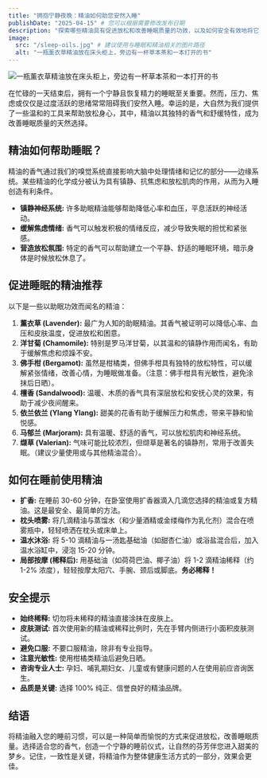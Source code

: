 ```yaml
---
title: "拥抱宁静夜晚：精油如何助您安然入睡"
publishDate: "2025-04-15" # 您可以根据需要修改发布日期
description: "探索哪些精油具有促进放松和改善睡眠质量的功效，以及如何安全有效地将它们融入您的睡前习惯。"
image:
  src: "/sleep-oils.jpg" # 建议使用与睡眠和精油相关的图片路径
  alt: "一瓶薰衣草精油放在床头柜上，旁边有一杯草本茶和一本打开的书"
---
```


![一瓶薰衣草精油放在床头柜上，旁边有一杯草本茶和一本打开的书](/sleep-oils.jpg)

在忙碌的一天结束后，拥有一个宁静且恢复精力的睡眠至关重要。然而，压力、焦虑或仅仅是过度活跃的思绪常常阻碍我们安然入睡。幸运的是，大自然为我们提供了一些温和的工具来帮助放松身心，其中，精油以其独特的香气和舒缓特性，成为改善睡眠质量的天然选择。

## 精油如何帮助睡眠？

精油的香气通过我们的嗅觉系统直接影响大脑中处理情绪和记忆的部分——边缘系统。某些精油的化学成分被认为具有镇静、抗焦虑和放松肌肉的作用，从而为入睡创造有利条件。

*   **镇静神经系统:** 许多助眠精油能够帮助降低心率和血压，平息活跃的神经活动。
*   **缓解焦虑情绪:** 香气可以触发积极的情绪反应，减少导致失眠的担忧和紧张感。
*   **营造放松氛围:** 特定的香气可以帮助建立一个平静、舒适的睡眠环境，暗示身体是时候放松休息了。

## 促进睡眠的精油推荐

以下是一些以助眠功效而闻名的精油：

1.  **薰衣草 (Lavender):** 最广为人知的助眠精油。其香气被证明可以降低心率、血压和皮肤温度，促进放松和困意。
2.  **洋甘菊 (Chamomile):** 特别是罗马洋甘菊，以其温和的镇静作用而闻名，有助于缓解焦虑和烦躁不安。
3.  **佛手柑 (Bergamot):** 虽然是柑橘类，但佛手柑具有独特的放松特性，可以缓解紧张情绪，改善心情，为睡眠做准备。（注意：佛手柑具有光敏性，避免涂抹后日晒）。
4.  **檀香 (Sandalwood):** 温暖、木质的香气具有深层放松和安抚心灵的效果，有助于减少夜间醒来。
5.  **依兰依兰 (Ylang Ylang):** 甜美的花香有助于缓解压力和焦虑，带来平静和愉悦感。
6.  **马郁兰 (Marjoram):** 具有温暖、舒适的香气，可以放松肌肉和神经系统。
7.  **缬草 (Valerian):** 气味可能比较浓烈，但缬草是著名的镇静剂，常用于改善失眠。（建议少量使用或与其他精油混合）。

## 如何在睡前使用精油

*   **扩香:** 在睡前 30-60 分钟，在卧室使用扩香器滴入几滴您选择的精油或复方精油。这是最安全、最简单的方法。
*   **枕头喷雾:** 将几滴精油与蒸馏水（和少量酒精或金缕梅作为乳化剂）混合在喷雾瓶中，轻轻喷洒在枕头或床单上。
*   **温水沐浴:** 将 5-10 滴精油与一汤匙基础油（如甜杏仁油）或浴盐混合后，加入温水浴缸中，浸泡 15-20 分钟。
*   **局部按摩 (稀释后):** 用基础油（如荷荷巴油、椰子油）将 1-2 滴精油稀释（约 1-2% 浓度），轻轻按摩太阳穴、手腕、颈后或脚底。**务必稀释！**

## 安全提示

*   **始终稀释:** 切勿将未稀释的精油直接涂抹在皮肤上。
*   **皮肤测试:** 首次使用新的精油或稀释比例时，先在手臂内侧进行小面积皮肤测试。
*   **避免口服:** 不要口服精油，除非有专业指导。
*   **注意光敏性:** 使用柑橘类精油后避免日晒。
*   **咨询专业人士:** 孕妇、哺乳期妇女、儿童或有健康问题的人在使用前应咨询医生。
*   **品质是关键:** 选择 100% 纯正、信誉良好的精油品牌。

## 结语

将精油融入您的睡前习惯，可以是一种简单而愉悦的方式来促进放松，改善睡眠质量。选择适合您的香气，创造一个宁静的睡前仪式，让自然的芬芳伴您进入甜美的梦乡。记住，一致性是关键，将精油作为整体健康生活方式的一部分，效果会更佳。
